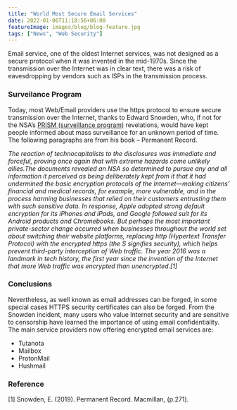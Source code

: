 ```yaml
---
title: "World Most Secure Email Services"
date: 2022-01-06T11:18:56+06:00
featureImage: images/blog/blog-feature.jpg
tags: ["News", "Web Security"]
---
```

Email service, one of the oldest Internet services, was not designed as a secure protocol when it was invented in the mid-1970s. Since the transmission over the Internet was in clear text, there was a risk of eavesdropping by vendors such as ISPs in the transmission process.

### Surveilance Program
Today, most Web/Email providers use the https protocol to ensure secure transmission over the Internet, thanks to Edward Snowden, who, if not for the NSA’s [PRISM (surveillance program)](https://en.wikipedia.org/wiki/PRISM_(surveillance_program)) revelations, would have kept people informed about mass surveillance for an unknown period of time. The following paragraphs are from his book – Permanent Record.

*The reaction of technocapitalists to the disclosures was immediate and forceful, proving once again that with extreme hazards come unlikely allies.The documents revealed an NSA so determined to pursue any and all information it perceived as being deliberately kept from it that it had undermined the basic encryption protocols of the Internet—making citizens’ financial and medical records, for example, more vulnerable, and in the process harming businesses that relied on their customers entrusting them with such sensitive data. In response, Apple adopted strong default encryption for its iPhones and iPads, and Google followed suit for its Android products and Chromebooks. But perhaps the most important private-sector change occurred when businesses throughout the world set about switching their website platforms, replacing http (Hypertext Transfer Protocol) with the encrypted https (the S signifies security), which helps prevent third-party interception of Web traffic. The year 2016 was a landmark in tech history, the first year since the invention of the Internet that more Web traffic was encrypted than unencrypted.[1]*

### Conclusions

Nevertheless, as well known as email addresses can be forged, in some special cases HTTPS security certificates can also be forged. From the Snowden incident, many users who value Internet security and are sensitive to censorship have learned the importance of using email confidentiality. The main service providers now offering encrypted email services are:

- Tutanota
- Mailbox
- ProtonMail
- Hushmail

>>

### Reference
[1] Snowden, E. (2019). Permanent Record. Macmillan, (p.271).